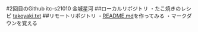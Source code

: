 #2回目のGithub
itc-s21010
金城星河
##ローカルリポジトリ
・たこ焼きのレシピ
[takoyaki.txt](takoyaki.txt)
##リモートリポジトリ
・[README.md](README.md)を作ってみる
・マークダウンを覚える

